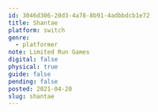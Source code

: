 ```yaml
---
id: 3046d306-20d3-4a78-8b91-4adbbdcb1e72
title: Shantae
platform: switch
genre:
  - platformer
note: Limited Run Games
digital: false
physical: true
guide: false
pending: false
posted: 2021-04-20
slug: shantae
---
```

